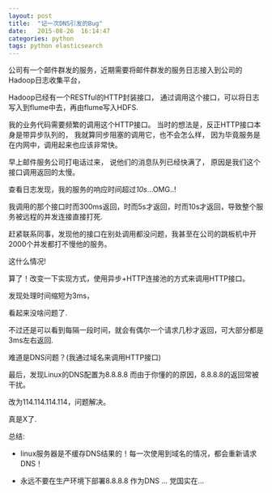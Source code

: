 ```yaml
---
layout: post
title:  "记一次DNS引发的Bug"
date:   2015-08-26  16:14:47
categories: python
tags: python elasticsearch
---
```



公司有一个邮件群发的服务，近期需要将邮件群发的服务日志接入到公司的Hadoop日志收集平台，

Hadoop已经有一个RESTful的HTTP封装接口，
通过调用这个接口，可以将日志写入到flume中去，再由flume写入HDFS.

我的业务代码需要频繁的调用这个HTTP接口。
当时的想法是，反正HTTP接口本身是带异步队列的，
我就算同步阻塞的调用它，也不会怎么样，
因为毕竟服务是在内网中，调用起来也应该非常快。

早上邮件服务公司打电话过来，
说他们的消息队列已经快满了，
原因是我们这个接口调用返回的太慢。

查看日志发现，我的服务的响应时间超过*10s*...OMG..!

我调用的那个接口时而300ms返回，时而5s才返回，时而10s才返回，导致整个服务被远程的并发连接直接打死.


赶紧联系同事，发现他的接口在别处调用都没问题，我甚至在公司的跳板机中开2000个并发都打不慢他的服务。


这什么情况!

算了！改变一下实现方式，使用异步+HTTP连接池的方式来调用HTTP接口。

发现处理时间缩短为3ms，

看起来没啥问题了.

不过还是可以看到每隔一段时间，就会有偶尔一个请求几秒才返回，可大部分都是3ms左右返回.


难道是DNS问题？(我通过域名来调用HTTP接口)

最后，发现Linux的DNS配置为8.8.8.8 而由于你懂的的原因，8.8.8.8的返回常被干扰。

改为114.114.114.114，问题解决。

真是X了.


总结: 

*  linux服务器是不缓存DNS结果的！每一次使用到域名的情况，都会重新请求DNS！

*  永远不要在生产环境下部署8.8.8.8 作为DNS ... 党国实在...
